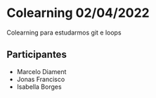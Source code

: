 # Colearning 02/04/2022

Colearning para estudarmos git e loops

## Participantes

- Marcelo Diament
- Jonas Francisco
- Isabella Borges